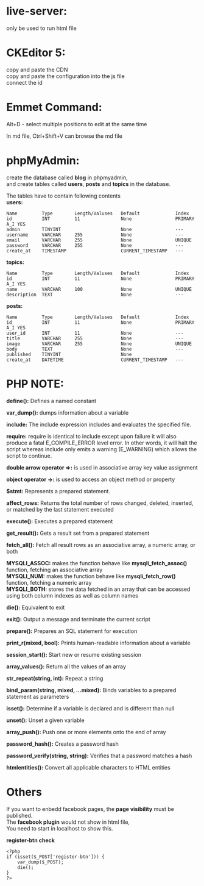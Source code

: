 # live-server:
only be used to run html file


# CKEditor 5:
copy and paste the CDN<br>
copy and paste the configuration into the js file<br>
connect the id<br>


# Emmet Command:
Alt+D - select multiple positions to edit at the same time<br>

In md file, Ctrl+Shift+V can browse the md file<br>


# phpMyAdmin:
create the database called **blog** in phpmyadmin,<br>
and create tables called **users**, **posts** and **topics** in the database.<br>

The tables have to contain following contents<br>
**users:**<br>
```
Name         Type        Length/Valuses   Default             Index
id           INT         11               None                PRIMARY A_I YES
admin        TINYINT                      None                ---
username     VARCHAR     255              None                ---
email        VARCHAR     255              None                UNIQUE
password     VARCHAR     255              None                ---
create_at    TIMESTAMP                    CURRENT_TIMESTAMP   ---
```
**topics:**<br>
```
Name         Type        Length/Valuses   Default             Index
id           INT         11               None                PRIMARY A_I YES
name         VARCHAR     100              None                UNIQUE
description  TEXT                         None                ---
```
**posts:**<br>

```
Name         Type        Length/Valuses   Default             Index
id           INT         11               None                PRIMARY A_I YES
user_id      INT         11               None                ---
title        VARCHAR     255              None                ---
image        VARCHAR     255              None                UNIQUE
body         TEXT                         None                ---
published    TINYINT                      None
create_at    DATETIME                     CURRENT_TIMESTAMP   ---
```

# PHP NOTE:
**define():** Defines a named constant<br>

**var_dump():** dumps information about a variable<br>

**include:** The include expression includes and evaluates the specified file.<br>

**require:** require is identical to include except upon failure it will also produce a fatal E_COMPILE_ERROR level error. In other words, it will halt the script whereas include only emits a warning (E_WARNING) which allows the script to continue.<br>

**double arrow operator =>:** is used in associative array key value assignment<br>

**object operator ->:** is used to access an object method or property<br>

**$stmt:** Represents a prepared statement.<br>

**affect_rows:** Returns the total number of rows changed, deleted, inserted, or matched by the last statement executed<br>

**execute():** Executes a prepared statement<br>

**get_result():** Gets a result set from a prepared statement<br>

**fetch_all():** Fetch all result rows as an associative array, a numeric array, or both<br>

**MYSQLI_ASSOC:** makes the function behave like **mysqli_fetch_assoc()** function, fetching an associative array<br>
**MYSQLI_NUM:** makes the function behave like **mysqli_fetch_row()** function, fetching a numeric array<br>
**MYSQLI_BOTH:** stores the data fetched in an array that can be accessed using both column indexes as well as column names<br>

**die():** Equivalent to exit<br>

**exit():** Output a message and terminate the current script<br>

**prepare():** Prepares an SQL statement for execution<br>

**print_r(mixed, bool):** Prints human-readable information about a variable<br>

**session_start():** Start new or resume existing session<br>

**array_values():** Return all the values of an array<br>

**str_repeat(string, int):** Repeat a string<br>

**bind_param(string, mixed, ...mixed):** Binds variables to a prepared statement as parameters<br>

**isset():** Determine if a variable is declared and is different than null<br>

**unset():** Unset a given variable<br>

**array_push():** Push one or more elements onto the end of array<br>

**password_hash():** Creates a password hash<br>

**password_verify(string, string):** Verifies that a password matches a hash<br>

**htmlentities():** Convert all applicable characters to HTML entities


# Others
If you want to enbedd facebook pages, the **page visibility** must be published.<br>
The **facebook plugin** would not show in html file,<br>
You need to start in localhost to show this.<br>

**register-btn check**
```
<?php
if (isset($_POST['register-btn'])) {
    var_dump($_POST);
    die();
}
?>
```
